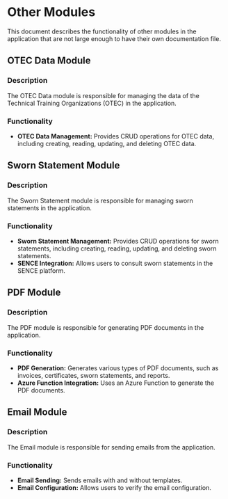 # Other Modules

This document describes the functionality of other modules in the application that are not large enough to have their own documentation file.

## OTEC Data Module

### Description

The OTEC Data module is responsible for managing the data of the Technical Training Organizations (OTEC) in the application.

### Functionality

- **OTEC Data Management:** Provides CRUD operations for OTEC data, including creating, reading, updating, and deleting OTEC data.

## Sworn Statement Module

### Description

The Sworn Statement module is responsible for managing sworn statements in the application.

### Functionality

- **Sworn Statement Management:** Provides CRUD operations for sworn statements, including creating, reading, updating, and deleting sworn statements.
- **SENCE Integration:** Allows users to consult sworn statements in the SENCE platform.

## PDF Module

### Description

The PDF module is responsible for generating PDF documents in the application.

### Functionality

- **PDF Generation:** Generates various types of PDF documents, such as invoices, certificates, sworn statements, and reports.
- **Azure Function Integration:** Uses an Azure Function to generate the PDF documents.

## Email Module

### Description

The Email module is responsible for sending emails from the application.

### Functionality

- **Email Sending:** Sends emails with and without templates.
- **Email Configuration:** Allows users to verify the email configuration.
